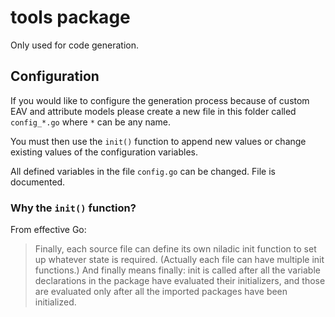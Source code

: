 # tools package

Only used for code generation.

## Configuration

If you would like to configure the generation process because of custom EAV and attribute models
please create a new file in this folder called `config_*.go` where `*` can be any name.

You must then use the `init()` function to append new values or change existing values
of the configuration variables.

All defined variables in the file `config.go` can be changed. File is documented.

### Why the `init()` function?

From effective Go:

> Finally, each source file can define its own niladic init function to set up
> whatever state is required. (Actually each file can have multiple init functions.)
> And finally means finally: init is called after all the variable declarations in the
> package have evaluated their initializers, and those are evaluated only after all
> the imported packages have been initialized.

